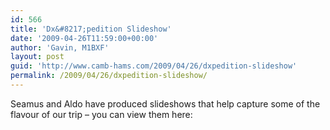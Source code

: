 ```yaml
---
id: 566
title: 'Dx&#8217;pedition Slideshow'
date: '2009-04-26T11:59:00+00:00'
author: 'Gavin, M1BXF'
layout: post
guid: 'http://www.camb-hams.com/2009/04/26/dxpedition-slideshow'
permalink: /2009/04/26/dxpedition-slideshow/
---
```


Seamus and Aldo have produced slideshows that help capture some of the flavour of our trip – you can view them here:

<div class="wlWriterSmartContent" id="scid:5737277B-5D6D-4f48-ABFC-DD9C333F4C5D:e752f8f4-806d-4902-95a8-ff1dadda0948" style="padding-bottom: 0px; margin: 0px; padding-left: 0px; padding-right: 0px; display: inline; float: none; padding-top: 0px"><div> </div></div><div class="wlWriterSmartContent" id="scid:5737277B-5D6D-4f48-ABFC-DD9C333F4C5D:a211c008-f590-4b64-a591-84b265d2504a" style="padding-bottom: 0px; margin: 0px; padding-left: 0px; padding-right: 0px; display: inline; float: none; padding-top: 0px"><div> </div></div>